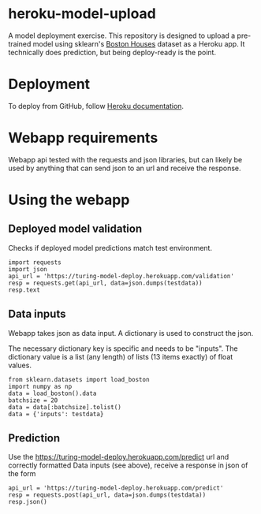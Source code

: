# heroku-model-upload

A model deployment exercise. This repository is designed to upload a pre-trained model using sklearn's [Boston Houses](https://scipy-lectures.org/packages/scikit-learn/auto_examples/plot_boston_prediction.html) dataset as a Heroku app. It technically does prediction, but being deploy-ready is the point.

# Deployment

To deploy from GitHub, follow [Heroku documentation](https://devcenter.heroku.com/articles/github-integration).

# Webapp requirements

Webapp api tested with the requests and json libraries, but can likely be used by anything that can send json to an url and receive the response.

# Using the webapp

## Deployed model validation

Checks if deployed model predictions match test environment.

 ```
import requests
import json
api_url = 'https://turing-model-deploy.herokuapp.com/validation'
resp = requests.get(api_url, data=json.dumps(testdata))
resp.text
 ```


## Data inputs

Webapp takes json as data input. A dictionary is used to construct the json.

The necessary dictionary key is specific and needs to be "inputs". The dictionary value is a list (any length) of lists (13 items exactly) of float values.

```
from sklearn.datasets import load_boston
import numpy as np
data = load_boston().data
batchsize = 20
data = data[:batchsize].tolist()
data = {'inputs': testdata}
```
 
## Prediction

Use the https://turing-model-deploy.herokuapp.com/predict url and correctly formatted Data inputs (see above), receive a response in json of the form 

```
api_url = 'https://turing-model-deploy.herokuapp.com/predict'
resp = requests.post(api_url, data=json.dumps(testdata))
resp.json()
```
